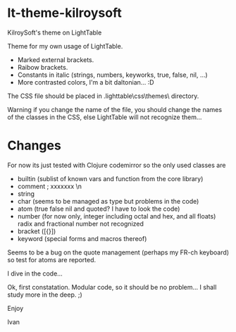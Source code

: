 lt-theme-kilroysoft
===================

KilroySoft's theme on LightTable

Theme for my own usage of LightTable.

- Marked external brackets.
- Raibow brackets.
- Constants in italic (strings, numbers, keyworks, true, false, nil, ...)
- More contrasted colors, I'm a bit daltonian... :D

The CSS file should be placed in .lighttable\css\themes\ directory.

Warning if you change the name of the file, you should change the names of the classes in the CSS, else LightTable will not recognize them...

Changes
=======

For now its just tested with Clojure codemirror so the only used classes are
- builtin (sublist of known vars and function from the core library)
- comment ; xxxxxxx \\n
- string
- char (seems to be managed as type but problems in the code)
- atom (true false nil and quoted? I have to look the code)
- number (for now only, integer including octal and hex, and all floats) radix and fractional number not recognized
- bracket \(\[\{\}\]\)
- keyword (special forms and macros thereof)

Seems to be a bug on the quote management (perhaps my FR-ch keyboard) so test for atoms are reported.

I dive in the code...

Ok, first constatation. Modular code, so it should be no problem... I shall study more in the deep. ;)

Enjoy

Ivan

